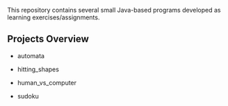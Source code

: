 This repository contains several small Java-based programs developed as learning exercises/assignments. 

## Projects Overview

- automata

- hitting_shapes

- human_vs_computer

- sudoku  

